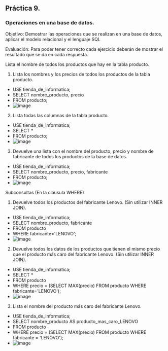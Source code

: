 ## Práctica 9.
### Operaciones en una base de datos.
Objetivo: Demostrar las operaciones que se realizan en una base de datos, aplicar el modelo relacional y el lenguaje SQL

Evaluación: Para poder tener correcto cada ejercicio deberán de mostrar el resultado que se da en cada respuesta.

Lista el nombre de todos los productos que hay en la tabla producto.


1. Lista los nombres y los precios de todos los productos de la tabla producto.
- USE tienda_de_informatica;
- SELECT nombre_producto, precio
- FROM producto;
- ![image](https://user-images.githubusercontent.com/102439815/173169759-ad9190cf-aa80-4763-84dc-02388dab95fc.png)
2. Lista todas las columnas de la tabla producto.
- USE tienda_de_informatica;
- SELECT *
- FROM producto;
- ![image](https://user-images.githubusercontent.com/102439815/173169822-d6979e2e-c71b-45bb-b384-14096d7bc562.png)
3. Devuelve una lista con el nombre del producto, precio y nombre de fabricante de
todos los productos de la base de datos.
- USE tienda_de_informatica;
- SELECT nombre_producto, precio, fabricante
- FROM producto;
- ![image](https://user-images.githubusercontent.com/102439815/173170017-17ae8eea-8dec-4ce2-9271-0ba38ace7233.png)

Subconsultas (En la cláusula WHERE)
1. Devuelve todos los productos del fabricante Lenovo. (Sin utilizar INNER
JOIN).
- USE tienda_de_informatica;
- SELECT nombre_producto, fabricante
- FROM producto
- WHERE fabricante='LENOVO';
- ![image](https://user-images.githubusercontent.com/102439815/173170150-c48b5dca-02e9-43a0-baff-50f9313cb85d.png)
2. Devuelve todos los datos de los productos que tienen el mismo precio que el
producto más caro del fabricante Lenovo. (Sin utilizar INNER JOIN).
- USE tienda_de_informatica;
- SELECT *
- FROM producto
- WHERE precio = (SELECT MAX(precio) FROM producto WHERE fabricante='LENOVO');
- ![image](https://user-images.githubusercontent.com/102439815/173170513-fc77d5d9-eab0-49d4-8022-3be15ea21b5a.png)
3. Lista el nombre del producto más caro del fabricante Lenovo.
- USE tienda_de_informatica;
- SELECT nombre_producto AS producto_mas_caro_LENOVO
- FROM producto
- WHERE precio = (SELECT MAX(precio) FROM producto WHERE fabricante = 'LENOVO');
- ![image](https://user-images.githubusercontent.com/102439815/173170905-d3ad01ac-14d9-4319-85b6-9288b2265925.png)


